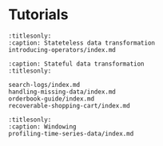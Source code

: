 Tutorials
=========

```{toctree}
:titlesonly:
:caption: Stateteless data transformation
introducing-operators/index.md
```

```{toctree}
:caption: Stateful data transformation
:titlesonly:

search-logs/index.md
handling-missing-data/index.md
orderbook-guide/index.md
recoverable-shopping-cart/index.md
```

```{toctree}
:titlesonly:
:caption: Windowing
profiling-time-series-data/index.md
```
